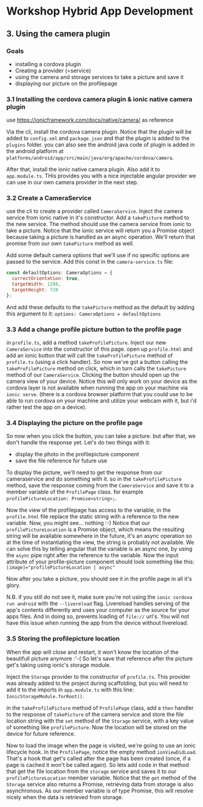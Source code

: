 # Workshop Hybrid App Development
## 3. Using the camera plugin
### Goals

* installing a cordova plugin
* Creating a provider (=service) 
* using the camera and storage services to take a picture and save it
* displaying our picture on the profilepage


### 3.1 Installing the cordova camera plugin & ionic native camera plugin
use https://ionicframework.com/docs/native/camera/ as reference

Via the cli, install the cordova camera plugin. Notice that the plugin will be added to `config.xml` and `package.json` and that the plugin is added to the `plugins` folder. you can also see the android java code of plugin is added in the android platform at `platforms/android/app/src/main/java/org/apache/cordova/camera`.

After that, install the ionic native camera plugin. Also add it to `app.module.ts`. THis provides you with a nice injectable angular provider we can use in our own camera provider in the next step.

### 3.2 Create a CameraService
use the cli to create a provider called `CameraService`. Inject the camera service from ionic native in it's constructor.
Add a `takePicture` method to the new service. The method should use the camera service from ionic to take a picture. Notice that the ionic service will return you a Promise object because taking a picture is handled as an async operation. We'll return that promise from our own `takePicture` method as well.

Add some default camera options that we'll use if no specific options are passed to the service. Add this const in the `camera-service.ts` file:
```javascript
const defaultOptions: CameraOptions = {
  correctOrientation: true,
  targetWidth: 1280,
  targetHeight: 720
};
```
And add these defaults to the `takePicture` method as the default by adding this argument to it:
`options: CameraOptions = defaultOptions`


### 3.3 Add a change profile picture button to the profile page
in `profile.ts`, add a method `takeProfilePicture`. Inject our new `CameraService` into the constructor of this page. open up `profile.html` and add an ionic button that will call the `takeProfilePicture` method of `profile.ts` (using a click handler).
So now we've got a button calling the `takeProfilePicture` method on click, which in turn calls the `takePicture` method of our `CameraService`. Clicking the button  should open up the camera view of your device. Notice this will only work on your device as the cordova layer is not available when running the app on your machine via `ionic serve`.
(there is a cordova browser platform that you could use to be able to run cordova on your machine and utilize your webcam with it, but i'd rather test the app on a device). 

### 3.4 Displaying the picture on the profile page
So now when you click the button, you can take a picture. but after that, we don't handle the response yet. Let's do two things with it:
* display the photo in the profilepicture component
* save the file reference for future use

To display the picture, we'll need to get the response from our cameraservice and do something with it. so in the `takeProfilePicture` method, save the response coming from the `CameraService` and save it to a member variable of the `ProfilePage` class. for example `profilePictureLocation: Promise<string>;`.

Now the view of the profilepage has access to the variable, in the `profile.html` file replace the static string with a reference to the new variable. Now, you might see... nothing :-) Notice that our `profilePictureLocation` is a Promise object, which means the resulting string will be available somewhere in the future, it's an async operation so at the time of instantiating the view, the string is probably not available. We can solve this by telling angular that the variable is an async one, by using the `async` pipe right after the reference to the variable. Now the input attribute of your profile-picture component should look something like this:
`[image]="profilePictureLocation | async"`

Now after you take a picture, you should see it in the profile page in all it's glory. 

N.B. if you still do not see it, make sure you're not using the `ionic cordova run android` with the `--livereload` flag. Livereload handles serving of the app's contents differently and uses your computer as the source for your apps files. And in doing so, prevents loading of `file://` url's. You will not have this issue when running the app from the device without livereload.

### 3.5 Storing the profilepicture location
When the app will close and restart, it won't know the location of the beautifull picture anymore :'-( 
So let's save that reference after the picture get's taking using ionic's storage module.

Inject the `Storage` provider to the constructor of `profile.ts`. This provider was already added to the project during scaffolding, but you will need to add it to the imports in `app.module.ts` with this line: `IonicStorageModule.forRoot()`.

in the `takeProfilePicture` method of `ProfilePage` class, add a `then` handler to the response of `takePicture` of the camera service and store the file location string with the `set` method of the `Storage` service, with a key value of something like `profilePicture`. Now the location will be stored on the device for future reference.

Now to load the image when the page is visited, we're going to use an ionic lifecycle hook. In the `ProfilePage`,  notice the empty method `ionViewDidLoad`. That's a hook that get's called after the page has been created (once, if a page is cached it won't be called again). So lets add code in that method that get the file location from the `storage` service and saves it to our `profilePictureLocation` member variable. Notice that the `get` method of the `Storage` service also returns a Promise, retrieving data from storage is also asynchronous. As our member variable is of type Promise<string>, this will resolve nicely when the data is retrieved from storage.


